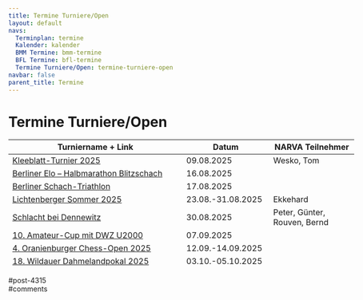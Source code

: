 ```yaml
---
title: Termine Turniere/Open 
layout: default
navs:
  Terminplan: termine
  Kalender: kalender
  BMM Termine: bmm-termine
  BFL Termine: bfl-termine
  Termine Turniere/Open: termine-turniere-open
navbar: false
parent_title: Termine
---
```

<div class="post-4315 page type-page status-publish hentry" id="post-4315">
<h1 class="entry-title">Termine Turniere/Open</h1>
<div class="entry-content">
<table class="clean swiss footable" style="height: 258px; width: 790px;">
<thead>
<tr style="height: 18px;">
<th style="width: 332px; height: 18px;">Turniername + Link</th>
<th style="width: 158px; height: 18px;">Datum</th>
<th nowrap="nowrap" style="width: 154px; height: 18px;">NARVA Teilnehmer</th>
</tr>
</thead>
<tbody>
<tr style="height: 24px;">
<td><a href="https://www.narva-schach.de/wordpress/turniere/kleeblatt-turnier-2025/">Kleeblatt-Turnier 2025</a></td>
<td>09.08.2025</td>
<td>Wesko, Tom</td>
</tr>
<tr style="height: 24px;">
<td><a href="https://storage.e.jimdo.com/file/1acb67f6-0f38-4256-b9e8-bfb5eeaf69c9/BerlinerHalbmarathonBlitzschach%202025.pdf" rel="noopener" target="_blank">Berliner Elo – Halbmarathon Blitzschach</a></td>
<td>16.08.2025</td>
<td></td>
</tr>
<tr style="height: 24px;">
<td><a href="https://storage.e.jimdo.com/file/7d5f2913-f28f-4a34-81b3-c470f9acd96e/Berliner%20Schach-Triathlon%202025.pdf" rel="noopener" target="_blank">Berliner Schach-Triathlon</a></td>
<td>17.08.2025</td>
<td></td>
</tr>
<tr style="height: 24px;">
<td><a href="https://friesen-lichtenberg.de/lichtenberger-sommer/" rel="noopener" target="_blank">Lichtenberger Sommer 2025</a></td>
<td>23.08.-31.08.2025</td>
<td>Ekkehard</td>
</tr>
<tr style="height: 24px;">
<td><a href="https://www.lsbb.de/archiv-pdf/20250427%20Ausschreibung%20Dennewitz%2030.08.2025doc.pdf">Schlacht bei Dennewitz</a></td>
<td>30.08.2025</td>
<td>Peter, Günter, Rouven, Bernd</td>
</tr>
<tr style="height: 24px;">
<td><a href="https://schachfreunde.berlin/10-amateur-cup-fuer-spieler-mit-dwz-unter-2000/" rel="noopener" target="_blank">10. Amateur-Cup mit DWZ U2000</a></td>
<td>07.09.2025</td>
<td></td>
</tr>
<tr style="height: 24px;">
<td><a href="https://www.schachclub-oranienburg.de/wordpress/2025/06/4-oranienburger-chess-open-2025/" rel="noopener" target="_blank">4. Oranienburger Chess-Open 2025</a></td>
<td>12.09.-14.09.2025</td>
<td></td>
</tr>
<tr style="height: 24px;">
<td><a href="https://www.schachverein-wildau.de/dahmeland.php" rel="noopener" target="_blank">18. Wildauer Dahmelandpokal 2025</a></td>
<td>03.10.-05.10.2025</td>
<td></td>
</tr>
<tr style="height: 24px;">
<td><a href="https://u25chess.com/de/" rel="noopener" target="_blank">3. Berlin U25 Open</a></td>
<td>14.11.-16.11.2025</td>
<td></td>
</tr>
<tr style="height: 24px;">
<td><a href="https://schachverein-erftstadt.de/" rel="noopener" target="_blank">Brötchenturnier</a></td>
<td>05.12.2025</td>
<td>Mannschaft</td>
</tr>
<tr style="height: 24px;">
<td>DSAM Bonn?</td>
<td>18.-21.12.2025</td>
<td>Lukas, Jonatan</td>
</tr>
</tbody>
</table>
</div><!-- .entry-content -->
</div> #post-4315 
<div id="comments">
</div> #comments 
